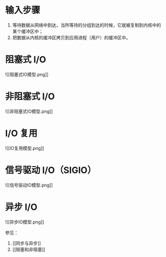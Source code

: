 # 输入步骤
1. 等待数据从网络中到达，当所等待的分组到达的时候，它就被复制到内核中的某个缓冲区中；
2. 把数据从内核的缓冲区拷贝到应用进程（用户）的缓冲区中。

# 阻塞式 I/O

![[阻塞式IO模型.png]]

# 非阻塞式 I/O

![[非阻塞式IO模型.png]]

# I/O 复用

![[IO复用模型.png]]

# 信号驱动 I/O（SIGIO）

![[信号驱动IO模型.png]]

# 异步 I/O

![[异步IO模型.png]]


参见：
1. [[同步与异步]]
2. [[阻塞和非阻塞]]
